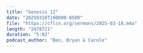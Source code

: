 ```yaml
---
title: "Genesis 12"
date: "20250318T100000-0500"
file: "https://cflcn.org/sermons/2025-03-18.m4a"
length: "2478721"
duration: "5:02"
podcast_author: "Ben, Bryan & Carole"
---
```

